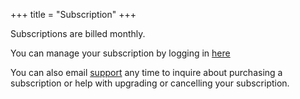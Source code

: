﻿+++
title = "Subscription"
+++

Subscriptions are billed monthly.

You can manage your subscription by logging in [here](https://www.codenesium.com/Account/app/login)

You can also email [support](mailto:support@codenesium.com) any time to inquire about purchasing a subscription or help with upgrading or cancelling your subscription. 
